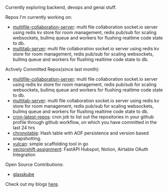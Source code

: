 
Currently exploring backend, devops and genai stuff.

Repos I'm currently working on:
	
- <a href='https://github.com/codeshardlabs/multifile-collaboration-server'>multifile-collaboration-server</a>: multi file collaboration socket.io server using redis kv store for room management, redis pub/sub for scaling websockets, bullmq queue and workers for flushing realtime code state to db.
- <a href='https://github.com/codeshardlabs/multitab-server'>multitab-server</a>: multi file collaboration socket.io server using redis kv store for room management, redis pub/sub for scaling websockets, bullmq queue and workers for flushing realtime code state to db.

Actively Committed Repos(since last month): 
    
- <a href='https://github.com/codeshardlabs/multifile-collaboration-server'>multifile-collaboration-server</a>: multi file collaboration socket.io server using redis kv store for room management, redis pub/sub for scaling websockets, bullmq queue and workers for flushing realtime code state to db.
- <a href='https://github.com/codeshardlabs/multitab-server'>multitab-server</a>: multi file collaboration socket.io server using redis kv store for room management, redis pub/sub for scaling websockets, bullmq queue and workers for flushing realtime code state to db.
- <a href='https://github.com/MridulDhiman/cron-latest-repos'>cron-latest-repos</a>: cron job to list out the repositories in your github profile through github workflow, on which you have committed in the last 24 hrs 
- <a href='https://github.com/MridulDhiman/chronotable'>chronotable</a>: Hash table with AOF persistence and version based snapshotting.
- <a href='https://github.com/MridulDhiman/vulcan'>vulcan</a>: simple scaffolding tool in go
- <a href='https://github.com/MridulDhiman/vectorshift-assignment'>vectorshift-assignment</a>: FastAPI Hubspot, Notion, Airtable OAuth Integration

Open Source Contributions:
- <a href="https://github.com/glasskube/glasskube/issues?q=is%3Aissue+assignee%3AMridulDhiman+is%3Aclosed">glasskube</a>

Check out my blogs <a href="https://mridul.bearblog.dev">here</a>.